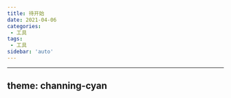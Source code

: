 ```yaml
---
title: 待开始
date: 2021-04-06
categories:
 - 工具
tags:
 - 工具
sidebar: 'auto'
---
```

---
theme: channing-cyan
---
